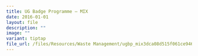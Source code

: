 ```yaml
---
title: UG Badge Programme – MIX
date: 2016-01-01
layout: file
description: ""
image: ""
variant: tiptap
file_url: /files/Resources/Waste Management/ugbp_mix3dca08d515f061ce946dff0000c37214.pdf
---
```

